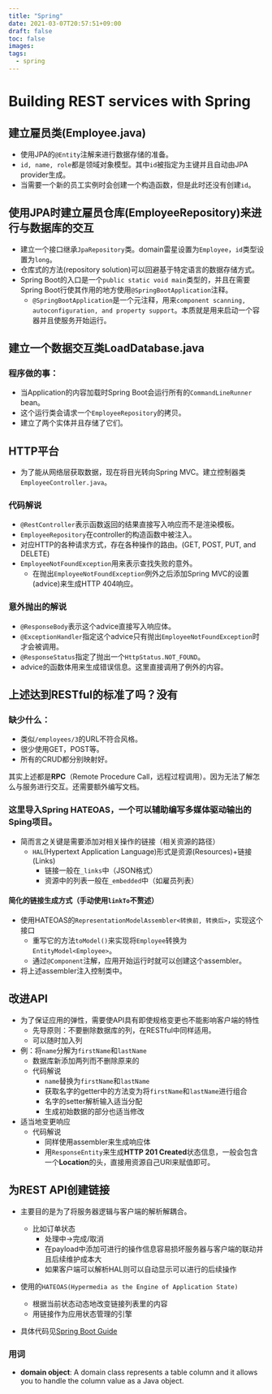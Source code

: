 ```yaml
---
title: "Spring"
date: 2021-03-07T20:57:51+09:00
draft: false
toc: false
images:
tags:
  - spring
---
```

# Building REST services with Spring

## 建立雇员类(Employee.java)
- 使用JPA的`@Entity`注解来进行数据存储的准备。
- `id, name, role`都是领域对象模型。其中`id`被指定为主键并且自动由JPA provider生成。
- 当需要一个新的员工实例时会创建一个构造函数，但是此时还没有创建`id`。

## 使用JPA时建立雇员仓库(EmployeeRepository)来进行与数据库的交互
- 建立一个接口继承`JpaRepository`类。domain雷星设置为`Employee`，`id`类型设置为`long`。
- 仓库式的方法(repository solution)可以回避基于特定语言的数据存储方式。
- Spring Boot的入口是一个`public static void main`类型的，并且在需要Spring Boot行使其作用的地方使用`@SpringBootApplication`注释。
	- `@SpringBootApplication`是一个元注释，用来`component scanning, autoconfiguration, and property support`。本质就是用来启动一个容器并且使服务开始运行。

## 建立一个数据交互类LoadDatabase.java
### 程序做的事：
- 当Application的内容加载时Spring Boot会运行所有的`CommandLineRunner` bean。
- 这个运行类会请求一个`EmployeeRepository`的拷贝。
- 建立了两个实体并且存储了它们。

## HTTP平台
- 为了能从网络层获取数据，现在将目光转向Spring MVC。建立控制器类`EmployeeController.java`。
### 代码解说
- `@RestController`表示函数返回的结果直接写入响应而不是渲染模板。
- `EmployeeRepository`在controller的构造函数中被注入。
- 对应HTTP的各种请求方式，存在各种操作的路由。(GET, POST, PUT, and DELETE)
- `EmployeeNotFoundException`用来表示查找失败的意外。
	- 在抛出`EmployeeNotFoundException`例外之后添加Spring MVC的设置(advice)来生成HTTP 404响应。

### 意外抛出的解说
- `@ResponseBody`表示这个advice直接写入响应体。
- `@ExceptionHandler`指定这个advice只有抛出`EmployeeNotFoundException`时才会被调用。
- `@ResponseStatus`指定了抛出一个`HttpStatus.NOT_FOUND`。
- advice的函数体用来生成错误信息。这里直接调用了例外的内容。

## 上述达到RESTful的标准了吗？没有
### 缺少什么：
- 类似`/employees/3`的URL不符合风格。
- 很少使用GET，POST等。
- 所有的CRUD都分别映射好。

其实上述都是**RPC**（Remote Procedure Call，远程过程调用）。因为无法了解怎么与服务进行交互。还需要额外编写文档。

### 这里导入Spring HATEOAS，一个可以辅助编写多媒体驱动输出的Sping项目。
- 简而言之关键是需要添加对相关操作的链接（相关资源的路径）
	- `HAL`(Hypertext Application Language)形式是资源(Resources)+链接(Links)
		- 链接一般在`_links`中（JSON格式）
		- 资源中的列表一般在`_embedded`中（如雇员列表）

#### 简化的链接生成方式（手动使用`linkTo`不赘述）
- 使用HATEOAS的`RepresentationModelAssembler<转换前, 转换后>`，实现这个接口
	- 重写它的方法`toModel()`来实现将`Employee`转换为`EntityModel<Employee>`。
	- 通过`@Component`注解，应用开始运行时就可以创建这个assembler。
- 将上述assembler注入控制类中。

## 改进API
- 为了保证应用的弹性，需要使API具有即使规格变更也不能影响客户端的特性
	- 先导原则：不要删除数据库的列，在RESTful中同样适用。
	- 可以随时加入列
- 例：将`name`分解为`firstName`和`lastName`
	- 数据库新添加两列而不删除原来的
	- 代码解说
		- `name`替换为`firstName`和`lastName`
		- 获取名字的getter中的方法变为将`firstName`和`lastName`进行组合
		- 名字的setter解析输入适当分配
		- 生成初始数据的部分也适当修改
- 适当地变更响应
	- 代码解说 
		- 同样使用assembler来生成响应体
		- 用`ResponseEntity`来生成**HTTP 201 Created**状态信息，一般会包含一个**Location**的头，直接用资源自己URI来赋值即可。

## 为REST API创建链接
- 主要目的是为了将服务器逻辑与客户端的解析解耦合。
	- 比如订单状态
		- 处理中→完成/取消
		- 在payload中添加可进行的操作信息容易损坏服务器与客户端的联动并且后续维护成本大
		- 如果客户端可以解析HAL则可以自动显示可以进行的后续操作
- 使用的`HATEOAS(Hypermedia as the Engine of Application State)`
	- 根据当前状态动态地改变链接列表里的内容
	- 用链接作为应用状态管理的引擎

- 具体代码见[Spring Boot Guide](https://spring.io/guides/tutorials/rest/)
		


### 用词
- **domain object**: A domain class represents a table column and it allows you to handle the column value as a Java object. 